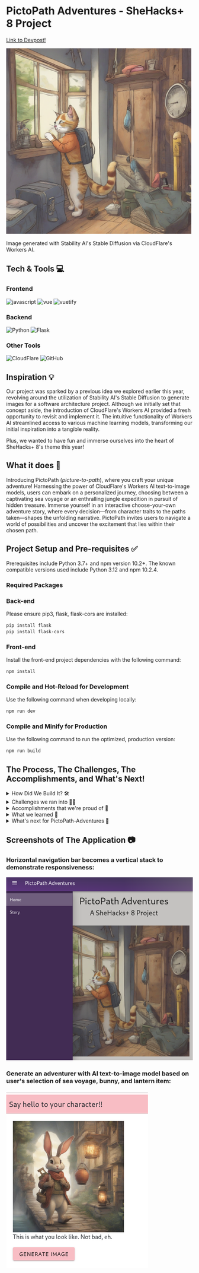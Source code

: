 # PictoPath Adventures - SheHacks+ 8 Project
<a href="https://devpost.com/software/uwu-yjqtrv">Link to Devpost!</a>

<img src="src/assets/images/banner-2.png" height="500px">

Image generated with Stability AI's Stable Diffusion via CloudFlare's Workers AI. 

## Tech & Tools 💻
### Frontend
![javascript](https://img.shields.io/badge/JavaScript-323330?style=for-the-badge&logo=javascript&logoColor=F7DF1E)
![vue](https://img.shields.io/badge/Vue%20js-35495E?style=for-the-badge&logo=vuedotjs&logoColor=4FC08D)
![vuetify](https://img.shields.io/badge/Vuetify-1867C0?style=for-the-badge&logo=vuetify&logoColor=white)
### Backend
![Python](https://img.shields.io/badge/Python-FFD43B?style=for-the-badge&logo=python&logoColor=blue)
![Flask](https://img.shields.io/badge/Flask-000000?style=for-the-badge&logo=flask&logoColor=white)
### Other Tools
![CloudFlare](https://img.shields.io/badge/Cloudflare-F38020?style=for-the-badge&logo=Cloudflare&logoColor=white)
![GitHub](https://img.shields.io/badge/GitHub-100000?style=for-the-badge&logo=github&logoColor=white)

## Inspiration 💡
Our project was sparked by a previous idea we explored earlier this year, revolving around the utilization of Stability AI's Stable Diffusion to generate images for a software architecture project. Although we initially set that concept aside, the introduction of CloudFlare's Workers AI provided a fresh opportunity to revisit and implement it. The intuitive functionality of Workers AI streamlined access to various machine learning models, transforming our initial inspiration into a tangible reality. 

Plus, we wanted to have fun and immerse ourselves into the heart of SheHacks+ 8's theme this year! 

## What it does 🌟
Introducing PictoPath (*picture-to-path*), where you craft your unique adventure! Harnessing the power of CloudFlare's Workers AI text-to-image models, users can embark on a personalized journey, choosing between a captivating sea voyage or an enthralling jungle expedition in pursuit of hidden treasure. Immerse yourself in an interactive choose-your-own adventure story, where every decision—from character traits to the paths taken—shapes the unfolding narrative. PictoPath invites users to navigate a world of possibilities and uncover the excitement that lies within their chosen path.

## Project Setup and Pre-requisites ✅
Prerequisites include Python 3.7+ and npm version 10.2+. The known compatible versions used include Python 3.12 and npm 10.2.4. 

### Required Packages
### Back-end
Please ensure pip3, flask, flask-cors are installed:
```sh
pip install flask
pip install flask-cors
```
### Front-end
Install the front-end project dependencies with the following command:
```sh
npm install
```

### Compile and Hot-Reload for Development
Use the following command when developing locally:
```sh
npm run dev
```

### Compile and Minify for Production
Use the following command to run the optimized, production version:
```sh
npm run build
```

## The Process, The Challenges, The Accomplishments, and What's Next!
<details>
<summary> How Did We Build It? 🛠️</summary>
Our team has successfully crafted an interactive story AI application, leveraging a powerful stack of tools to ensure a seamless and dynamic user experience. For the front-end, we used JavaScript while employing Vue.js alongside Vuetify, creating an intuitive and responsive user interface. On the back-end, Python and Flask provided the robust foundation, relaying the user's prompts between the front-end and CloudFlare's text-to-image model.

One of the key highlights of our project is the integration of CloudFlare Workers AI, specifically utilizing Stability AI's Stable Diffusion for text-to-image generation. This cutting-edge technology allows us to bring narratives to life with visually compelling and contextually relevant images, enhancing the overall storytelling experience.

To streamline deployment and ensure efficiency, we've harnessed the capabilities of CloudFlare. We utilized CloudFlare CLI (C3 to create Workers and Wrangler to develop and deploy them) and integrated our Vue project with GitHub. This allowed us to automatically deploy our application every time there's a new commit on the main branch. This not only expedites the deployment process but also ensures that our users access the latest enhancements and features with minimal downtime.

In summary, our full-stack AI application merges the strengths of JavaScript (Vue.js), Python (Flask), and the CloudFlare tech stack (C3, Wrangler, and Workers AI) to deliver an engaging and interactive AI story experience. 
</details>

<details>
<summary> Challenges we ran into 🏃‍♀️</summary>
We encountered challenges during the development of our interactive story AI application that required overcoming various hurdles. Firstly, grappling with unfamiliarity with CloudFlare and Workers AI necessitated a thorough exploration to understand how to effectively utilize Workers AI for making requests and integrating text-to-image functionality.

Another obstacle we faced revolved around managing tokens and keys for CloudFlare, adding an extra layer of complexity to the development process. We diligently addressed this challenge to ensure secure and seamless integration.

The deployment process through CloudFlare posed its own set of challenges, requiring us to navigate the intricacies involved in deploying our application using CloudFlare effectively.

Despite our efforts, we encountered reliability issues with the CloudFlare API model, which intermittently became unavailable, hindering the generation of images for our prompts. This required us to implement contingency plans and explore alternative solutions to maintain the application's reliability.

Furthermore, we faced difficulties with a GoDaddy coupon domain, as it turned out to be invalid. This setback prompted us to reassess our domain strategy and find a suitable alternative to ensure a smooth user experience.
</details>

<details>
<summary>Accomplishments that we're proud of 💪</summary>
Our team takes pride in the successful completion of a full-stack application, showcasing our proficiency in both frontend and backend development to create a comprehensive and cohesive user experience.

Implementing an auto-deployment system marked a significant accomplishment for our project, streamlining the deployment process and ensuring that any new commits to the main branch are automatically reflected in the live application. This not only enhances efficiency but also allows us to swiftly integrate new features and improvements.

Embarking on our first experience with a language model and AI was a notable achievement. This endeavor expanded our skill set and opened new possibilities for incorporating advanced technologies into our projects, enhancing the overall capabilities of our interactive story AI application.

The development of our backend infrastructure represented a major milestone for our team. It demonstrated our adaptability and competence in constructing a robust server-side architecture to support the intricate functionalities of the application.

Finally, Jessica's successful initiation into Vue.js marked a noteworthy accomplishment. Her first-time experience with Vue demonstrated our team's commitment to learning and collaboration, enabling us to diversify our skill sets and contribute to the project's success.
</details>

<details>
<summary>What we learned 🤔</summary>
Throughout the development of our interactive story AI application, our team gleaned valuable insights:

- Recognizing the significance of having a well-defined plan and vision became evident as it provided a solid foundation for our project, guiding our efforts and ensuring a cohesive end result.

- The experience of working with Vue.js and Vuetify was notably positive, underscoring the user-friendly nature of these technologies and their seamless integration, contributing to an enjoyable development process.

- Learning the intricacies of Cloudflare's tech stack, encompassing the Cloudflare CLI, C3, Workers AI, and Wrangler, proved instrumental in mastering the deployment and functional aspects of our application. This knowledge enhanced our efficiency and effectiveness in utilizing Cloudflare's tools.

- Understanding how to craft effective prompts for AI model image generation emerged as a crucial skill, influencing the quality and relevance of the images generated by our application. This insight allowed us to create a more immersive and engaging user experience.

- Mastering Axios requests from the frontend to the backend showcased our team's ability to establish smooth communication between these two components, ensuring seamless data flow and enhancing the overall functionality of our interactive story AI application.
</details>

<details>
<summary>What's next for PictoPath-Adventures 🚀</summary>
Looking ahead, our team envisions expanding the richness of our interactive story AI application by introducing a broader array of options and additional adventures, providing users with an even more diverse set of choices to tailor their experiences.

In the pursuit of continuous improvement, our next steps also involve optimizing the user experience by focusing on faster image generation. We are committed to enhancing the efficiency of our application, ensuring that users can enjoy seamless and prompt responses as they navigate through their chosen adventures. In addition, we would also like to look at other forms of storage such as Redis Cloud of caching and additional data storage for images (such as MySQL) to improve performance and scalability. 
</details>

## Screenshots of The Application 📷
### Horizontal navigation bar becomes a vertical stack to demonstrate responsiveness:
![sdf](src/assets/images/responsive-navbar.png)

### Generate an adventurer with AI text-to-image model based on user's selection of sea voyage, bunny, and lantern item:
![sf](/src/assets/images/ai-prompt-to-image.png)

